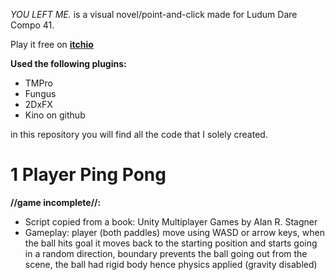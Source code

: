 _YOU LEFT ME._ is a visual novel/point-and-click made for Ludum Dare Compo 41.

Play it free on [**itchio**](https://zephyo.itch.io/you-left-me)

**Used the following plugins:**
* TMPro
* Fungus
* 2DxFX
* Kino on github 


in this repository you will find all the code that I solely created.

# 1 Player Ping Pong

**//game incomplete//:**
* Script copied from a book: Unity Multiplayer Games by Alan R. Stagner
* Gameplay: player (both paddles) move using WASD or arrow keys, when the ball hits goal it moves back to the starting position and starts going in a random direction, boundary prevents the ball going out from the scene, the ball had rigid body hence physics applied (gravity disabled)

